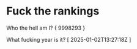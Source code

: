 # Fuck the rankings

Who the hell am I?
{ 9998293 }

What fucking year is it?
[ 2025-01-02T13:27:18Z ]

